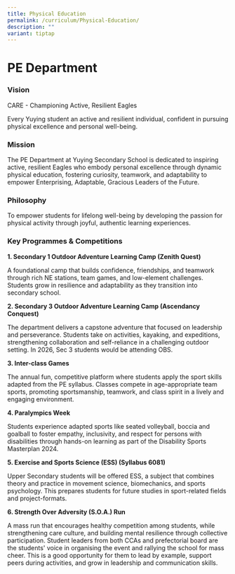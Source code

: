 ```yaml
---
title: Physical Education
permalink: /curriculum/Physical-Education/
description: ""
variant: tiptap
---
```

<h1>PE Department</h1>
<h3>Vision</h3>
<p>CARE - Championing Active, Resilient Eagles</p>
<p>Every Yuying student an active and resilient individual, confident in
pursuing physical excellence and personal well-being.</p>
<h3>Mission</h3>
<p>The PE Department at Yuying Secondary School is dedicated to inspiring
active, resilient Eagles who embody personal excellence through dynamic
physical education, fostering curiosity, teamwork, and adaptability to
empower Enterprising, Adaptable, Gracious Leaders of the Future.</p>
<h3>Philosophy</h3>
<p>To empower students for lifelong well-being by developing the passion
for physical activity through joyful, authentic learning experiences.</p>
<h3>Key Programmes &amp; Competitions</h3>
<p><strong>1. Secondary 1 Outdoor Adventure Learning Camp (Zenith Quest)</strong>
</p>
<p>A foundational camp that builds confidence, friendships, and teamwork
through rich NE stations, team games, and low-element challenges. Students
grow in resilience and adaptability as they transition into secondary school.</p>
<p><strong>2. Secondary 3 Outdoor Adventure Learning Camp (Ascendancy Conquest)</strong>
</p>
<p>The department delivers a capstone adventure that focused on leadership
and perseverance. Students take on activities, kayaking, and expeditions,
strengthening collaboration and self-reliance in a challenging outdoor
setting. In 2026, Sec 3 students would be attending OBS.</p>
<p><strong>3. Inter-class Games</strong>
</p>
<p>The annual fun, competitive platform where students apply the sport skills
adapted from the PE syllabus. Classes compete in age-appropriate team sports,
promoting sportsmanship, teamwork, and class spirit in a lively and engaging
environment.</p>
<p><strong>4. Paralympics Week</strong>
</p>
<p>Students experience adapted sports like seated volleyball, boccia and
goalball to foster empathy, inclusivity, and respect for persons with disabilities
through hands-on learning as part of the Disability Sports Masterplan 2024.</p>
<p><strong>5. Exercise and Sports Science (ESS) (Syllabus 6081)</strong>
</p>
<p>Upper Secondary students will be offered ESS, a subject that combines
theory and practice in movement science, biomechanics, and sports psychology.
This prepares students for future studies in sport-related fields and project-formats.</p>
<p><strong>6. Strength Over Adversity (S.O.A.) Run</strong>
</p>
<p>A mass run that encourages healthy competition among students, while strengthening
care culture, and building mental resilience through collective participation.
Student leaders from both CCAs and prefectorial board are the students'
voice in organising the event and rallying the school for mass cheer. This
is a good opportunity for them to lead by example, support peers during
activities, and grow in leadership and communication skills.</p>
<p></p>